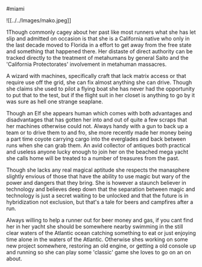 #miami 

![[../../Images/mako.jpeg]]

1Though commonly cagey about her past like most runners what she has let slip and admitted on occasion is that she is a California native who only in the last decade moved to Florida in a effort to get away from the free state and something that happened there. Her distaste of direct authority can be tracked directly to the treatment of metahumans by general Saito and the 'California Protectorates' involvement in metahuman massacres. 

A wizard with machines, specifically craft that lack matrix access or that require use off the grid, she can fix almost anything she can drive. Though she claims she used to pilot a flying boat she has never had the opportunity to put that to the test, but if the flight suit in her closet is anything to go by it was sure as hell one strange seaplane. 

Though an Elf she appears human which comes with both advantages and disadvantages that has gotten her into and out of quite a few scraps that her machines otherwise could not. Always handy with a gun to back up a team or to drive them to and fro, she more recently made her money being a part time coyote carrying cargo into the everglades and back between runs when she can grab them. An avid collector of antiques both practical and useless anyone lucky enough to join her on the beached mega yacht she calls home will be treated to a number of treasures from the past. 

Though she lacks any real magical aptitude she respects the manasphere slightly envious of those that have the ability to use magic but wary of the power and dangers that they bring. She is however a staunch believer in technology and believes deep down that the separation between magic and technology is just a secret waiting to be unlocked and that the future is in hybridization not exclusion, but that's a tale for beers and campfires after a run.

Always willing to help a runner out for beer money and gas, if you cant find her in her yacht she should be somewhere nearby swimming in the still clear waters of the Atlantic ocean catching something to eat or just enjoying time alone in the waters of the Atlantic. Otherwise shes working on some new project somewhere, restoring an old engine, or getting a old console up and running so she can play some 'classic' game she loves to go on an on about.